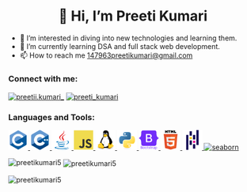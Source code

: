 <h1 align="center">👋 Hi, I’m Preeti Kumari</h1> 

- 👀 I’m interested in diving into new technologies and learning them.
- 🌱 I’m currently learning DSA and full stack web development.
- 📫 How to reach me 147963preetikumari@gmail.com
  
<h3 align="left">Connect with me:</h3>
<p align="left">
<a href="https://www.instagram.com/preetii.kumari__/" target="blank"><img align="center" src="https://raw.githubusercontent.com/rahuldkjain/github-profile-readme-generator/master/src/images/icons/Social/instagram.svg" alt="preetii.kumari_" height="30" width="40" /></a>
<a href="https://www.linkedin.com/in/preeti-kumari-a05943271/" target="blank"><img align="center" src="https://upload.wikimedia.org/wikipedia/commons/thumb/c/ca/LinkedIn_logo_initials.png/480px-LinkedIn_logo_initials.png" alt="preeti_kumari" height="30" width="40" /></a>
<!-- <a href="https://codeforces.com/profile/username" target="blank"><img align="center" src="https://raw.githubusercontent.com/rahuldkjain/github-profile-readme-generator/master/src/images/icons/Social/codeforces.svg" alt="username" height="30" width="40" /></a> 
</p> -->

<h3 align="left">Languages and Tools:</h3>
<p align="left"> <a href="https://www.cprogramming.com/" target="_blank" rel="noreferrer"> <img src="https://raw.githubusercontent.com/devicons/devicon/master/icons/c/c-original.svg" alt="c" width="40" height="40"/> </a> <a href="https://www.w3schools.com/cpp/" target="_blank" rel="noreferrer"> <img src="https://raw.githubusercontent.com/devicons/devicon/master/icons/cplusplus/cplusplus-original.svg" alt="cplusplus" width="40" height="40"/> </a>   <a href="https://www.java.com" target="_blank" rel="noreferrer"> <img src="https://raw.githubusercontent.com/devicons/devicon/master/icons/java/java-original.svg" alt="java" width="40" height="40"/> </a> <a href="https://developer.mozilla.org/en-US/docs/Web/JavaScript" target="_blank" rel="noreferrer"> <img src="https://raw.githubusercontent.com/devicons/devicon/master/icons/javascript/javascript-original.svg" alt="javascript" width="40" height="40"/> </a> <a href="https://www.linux.org/" target="_blank" rel="noreferrer"> <img src="https://raw.githubusercontent.com/devicons/devicon/master/icons/linux/linux-original.svg" alt="linux" width="40" height="40"/> </a>   <a href="https://www.python.org" target="_blank" rel="noreferrer"> <img src="https://raw.githubusercontent.com/devicons/devicon/master/icons/python/python-original.svg" alt="python" width="40" height="40"/> </a> <a href="https://getbootstrap.com" target="_blank" rel="noreferrer"> <img src="https://raw.githubusercontent.com/devicons/devicon/master/icons/bootstrap/bootstrap-plain-wordmark.svg" alt="bootstrap" width="40" height="40"/> </a> <a href="https://www.w3.org/html/" target="_blank" rel="noreferrer"> <img src="https://raw.githubusercontent.com/devicons/devicon/master/icons/html5/html5-original-wordmark.svg" alt="html5" width="40" height="40"/> </a>  <a href="https://pandas.pydata.org/" target="_blank" rel="noreferrer"> <img src="https://raw.githubusercontent.com/devicons/devicon/2ae2a900d2f041da66e950e4d48052658d850630/icons/pandas/pandas-original.svg" alt="pandas" width="40" height="40"/> </a> <a href="https://seaborn.pydata.org/" target="_blank" rel="noreferrer"> <img src="https://seaborn.pydata.org/_images/logo-mark-lightbg.svg" alt="seaborn" width="40" height="40"/> </a>  </p>

<!--
## 🏆 GitHub Trophies
![](https://github-profile-trophy.vercel.app/?username=preetikumari5&theme=radical&no-frame=false&no-bg=true&margin-w=4) -->

<p><img align="left" src="https://github-readme-stats.vercel.app/api/top-langs?username=preetikumari5&show_icons=true&locale=en&layout=compact" alt="preetikumari5" /></p>
<p>&nbsp;<img align="center" src="https://github-readme-stats.vercel.app/api?username=preetikumari5&show_icons=true&locale=en" alt="preetikumari5" /></p>
<p><img align="center" src="https://github-readme-streak-stats.herokuapp.com/?user=preetikumari5&" alt="preetikumari5" /></p>


<!------
[![](https://visitcount.itsvg.in/api?id=preetikumari5&icon=0&color=6)](https://visitcount.itsvg.in)-->
<!---
preetikumari5/preetikumari5 is a ✨ special ✨ repository because its `README.md` (this file) appears on your GitHub profile.
You can click the Preview link to take a look at your changes.

1)my SQL
 <a href="https://www.mysql.com/" target="_blank" rel="noreferrer"> <img src="https://raw.githubusercontent.com/devicons/devicon/master/icons/mysql/mysql-original-wordmark.svg" alt="mysql" width="40" height="40"/> </a> 

 2)node js
 <a href="https://nodejs.org" target="_blank" rel="noreferrer"> <img src="https://raw.githubusercontent.com/devicons/devicon/master/icons/nodejs/nodejs-original-wordmark.svg" alt="nodejs" width="40" height="40"/> </a>

 3)pandas
 <a href="https://pandas.pydata.org/" target="_blank" rel="noreferrer"> <img src="https://raw.githubusercontent.com/devicons/devicon/2ae2a900d2f041da66e950e4d48052658d850630/icons/pandas/pandas-original.svg" alt="pandas" width="40" height="40"/> </a>

 4)photoshop
 <a href="https://www.photoshop.com/en" target="_blank" rel="noreferrer"> <img src="https://raw.githubusercontent.com/devicons/devicon/master/icons/photoshop/photoshop-line.svg" alt="photoshop" width="40" height="40"/> </a>

 5)seaborn
 <a href="https://seaborn.pydata.org/" target="_blank" rel="noreferrer"> <img src="https://seaborn.pydata.org/_images/logo-mark-lightbg.svg" alt="seaborn" width="40" height="40"/> </a> 

 6)tensorflow
 <a href="https://www.tensorflow.org" target="_blank" rel="noreferrer"> <img src="https://www.vectorlogo.zone/logos/tensorflow/tensorflow-icon.svg" alt="tensorflow" width="40" height="40"/> </a> 

 7)angular
 <a href="https://angular.dev/" target="_blank" rel="noreferrer"> <img src="https://cdn.jsdelivr.net/gh/devicons/devicon@latest/icons/angular/angular-original.svg" alt="angular" width="40" height="40" /> </a> 

 8)nodejs
 <a href="https://nodejs.org" target="_blank" rel="noreferrer"> <img src="https://raw.githubusercontent.com/devicons/devicon/master/icons/nodejs/nodejs-original-wordmark.svg" alt="nodejs" width="40" height="40"/> </a>
--->
